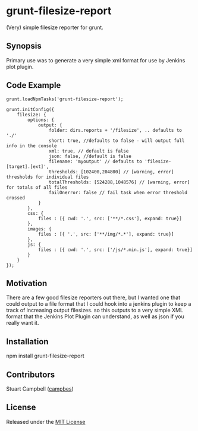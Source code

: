# grunt-filesize-report
(Very) simple filesize reporter for grunt.

## Synopsis

Primary use was to generate a very simple xml format for use by Jenkins plot plugin.

## Code Example

    grunt.loadNpmTasks('grunt-filesize-report');
     
    grunt.initConfig({
        filesize: {
            options: {
                output: {
                    folder: dirs.reports + '/filesize', .. defaults to './'
                    short: true, //defaults to false - will output full info in the console
                    xml: true, // default is false
                    json: false, //default is false
                    filename: 'myoutput' // defaults to 'filesize-[target].[ext]',
                    thresholds: [102400,204800] // [warning, error] thresholds for individual files
                    totalThresholds: [524288,1048576] // [warning, error] for totals of all files
                    failOnerror: false // fail task when error threshold crossed
                }
            },
            css: {
                files : [{ cwd: '.', src: ['**/*.css'], expand: true}]
            },
            images: {
                files : [{ '.', src: ['**/img/*.*'], expand: true}]
            },
            js: {
                files : [{ cwd: '.', src: ['/js/*.min.js'], expand: true}]
            }
        }      
    });

## Motivation

There are a few good filesize reporters out there, but I wanted one that could output to a file format that I could hook into a jenkins plugin to keep a track of increasing output filesizes. so this outputs to a very simple XML format that the Jenkins Plot Plugin can understand, as well as json if you really want it.

## Installation

npm install grunt-filesize-report

## Contributors

Stuart Campbell ([campbes](https://github.com/campbes))

## License

Released under the [MIT License](http://opensource.org/licenses/MIT)
